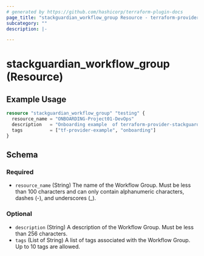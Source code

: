 ```yaml
---
# generated by https://github.com/hashicorp/terraform-plugin-docs
page_title: "stackguardian_workflow_group Resource - terraform-provider-stackguardian"
subcategory: ""
description: |-

---
```


# stackguardian_workflow_group (Resource)

## Example Usage

```terraform
resource "stackguardian_workflow_group" "testing" {
  resource_name = "ONBOARDING-Project01-DevOps"
  description   = "Onboarding example  of terraform-provider-stackguardian for WorkflowGroup"
  tags          = ["tf-provider-example", "onboarding"]
}
```

<!-- schema generated by tfplugindocs -->
## Schema

### Required

- `resource_name` (String) The name of the Workflow Group. Must be less than 100 characters and can only contain alphanumeric characters, dashes (-), and underscores (_).

### Optional

- `description` (String) A description of the Workflow Group. Must be less than 256 characters.
- `tags` (List of String) A list of tags associated with the Workflow Group. Up to 10 tags are allowed.


